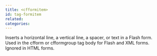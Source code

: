 ```yaml
---
title: <cfformitem>
id: tag-formitem
related:
categories:
---
```


Inserts a horizontal line, a vertical line, a spacer, or text in a Flash form. Used in the cfform or cfformgroup tag body for Flash and XML forms. Ignored in HTML forms.